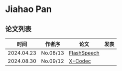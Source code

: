 # Jiahao Pan

## 论文列表

| 时间 | 作者序 | 论文 | 发表 |
|:-:|:-:|---|---|
| 2024.04.23 | No.08/13 | [FlashSpeech](../Models/Diffusion/2024.04.23_FlashSpeech.md) |
| 2024.08.30 | No.09/12 | [X-Codec](../Models/Speech_Neural_Codec/2024.08.30_X-Codec.md) |